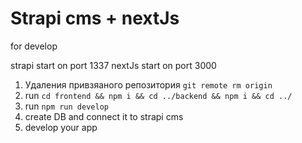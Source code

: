 # Strapi cms + nextJs

for develop

strapi start on port 1337
nextJs start on port 3000

1. Удаления привзяаного репозитория ``` git remote rm origin ```
2. run ``` cd frontend && npm i && cd ../backend && npm i && cd ../ ```
3. run ``` npm run develop ```
4. create DB and connect it to strapi cms
5. develop your app